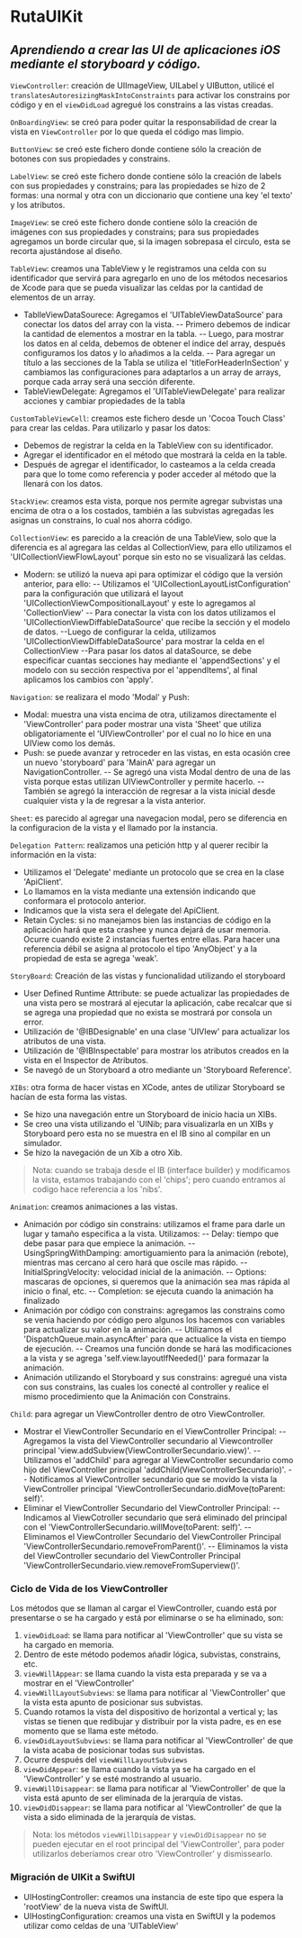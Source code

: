 # RutaUIKit
## _Aprendiendo a crear las UI de aplicaciones iOS mediante el storyboard y código._  

`ViewController`: creación de UIImageView, UILabel y UIButton, utilicé el `translatesAutoresizingMaskIntoConstraints` para activar los constrains por código y en el `viewDidLoad` agregué los constrains a las vistas creadas.

`OnBoardingView`: se creó para poder quitar la responsabilidad de crear la vista en `ViewController` por lo que queda el código mas limpio.

`ButtonView`: se creó este fichero donde contiene sólo la creación de botones con sus propiedades y constrains.

`LabelView`: se creó este fichero donde contiene sólo la creación de labels con sus propiedades y constrains; para las propiedades se hizo de 2 formas: una normal y otra con un diccionario que contiene una key 'el texto' y los atributos. 

`ImageView`: se creó este fichero donde contiene sólo la creación de imágenes con sus propiedades y constrains; para sus propiedades agregamos un borde circular que, si la imagen sobrepasa el circulo, esta se recorta ajustándose al diseño.

`TableView`: creamos una TableView y le registramos una celda con su identificador que servirá para agregarlo en uno de los métodos necesarios de Xcode para que se pueda visualizar las celdas por la cantidad de elementos de un array. 
- TablleViewDataSourece: Agregamos el 'UITableViewDataSource' para conectar los datos del array con la vista.
-- Primero debemos de indicar la cantidad de elementos a mostrar en la tabla.
-- Luego, para mostrar los datos en al celda, debemos de obtener el indice del array, después configuramos los datos y lo añadimos a la celda.
-- Para agregar un título a las secciones de la Tabla se utiliza el 'titleForHeaderInSection' y cambiamos las configuraciones para adaptarlos a un array de arrays, porque cada array será una sección diferente.
- TableViewDelegate: Agregamos el 'UITableViewDelegate' para realizar acciones y cambiar propiedades de la tabla

`CustomTableViewCell`: creamos este fichero desde un 'Cocoa Touch Class' para crear las celdas. Para utilizarlo y pasar los datos:
- Debemos de registrar la celda en la TableView con su identificador.
- Agregar el identificador en el método que mostrará la celda en la table.
- Después de agregar el identificador, lo casteamos a la celda creada para que lo tome como referencia y poder acceder al método que la llenará con los datos.

`StackView`: creamos esta vista, porque nos permite agregar subvistas una encima de otra o a los costados, también a las subvistas agregadas les asignas un constrains, lo cual nos ahorra código.

`CollectionView`:  es parecido a la creación de una TableView, solo que la diferencia es al agregara las celdas al CollectionView, para ello utilizamos el 'UICollectionViewFlowLayout' porque sin esto no se visualizará las celdas.
- Modern: se utilizó la nueva api para optimizar el código que la versión anterior, para ello:
-- Utilizamos el 'UICollectionLayoutListConfiguration' para la configuración que utilizará el layout 'UICollectionViewCompositionalLayout' y este lo agregamos al 'CollectionView'
-- Para conectar la vista con los datos utilizamos el 'UICollectionViewDiffableDataSource' que recibe la sección y el modelo de datos.
--Luego de configurar la celda, utilizamos 'UICollectionViewDiffableDataSource' para mostrar la celda en el CollectionView
--Para pasar los datos al dataSource, se debe especificar cuantas secciones hay mediante el 'appendSections' y el modelo con su sección respectiva por el 'appendItems', al final aplicamos los cambios con 'apply'.

`Navigation`: se realizara el modo 'Modal' y Push:
- Modal: muestra una vista encima de otra, utilizamos directamente el 'ViewController' para poder mostrar una vista 'Sheet' que utiliza obligatoriamente el 'UIViewController' por el cual no lo hice en una UIView como los demás.
- Push: se puede avanzar y retroceder en las vistas, en esta ocasión cree un nuevo 'storyboard' para 'MainA' para agregar un NavigationController.
-- Se agregó una vista Modal dentro de una de las vista porque estas utilizan UIViewController y permite hacerlo.
-- También se agregó la interacción de regresar a la vista inicial desde cualquier vista y la de regresar a la vista anterior.

`Sheet`: es parecido al agregar una navegacion modal, pero se diferencia en la configuracion de la vista y el llamado por la instancia.

`Delegation Pattern`: realizamos una petición http y al querer recibir la información en la vista:
- Utilizamos el 'Delegate' mediante un protocolo que se crea en la clase 'ApiClient'.
- Lo llamamos en la vista mediante una extensión indicando que conformara el protocolo anterior.
- Indicamos que la vista sera el delegate del ApiClient.
- Retain Cycles: si no manejamos bien las instancias de código en la aplicación hará que esta crashee y nunca dejará de usar memoria. Ocurre cuando existe 2 instancias fuertes entre ellas. Para hacer una referencia débil se asigna al protocolo el tipo 'AnyObject' y a la propiedad de esta se agrega 'weak'.

`StoryBoard`: Creación de las vistas y funcionalidad utilizando el storyboard
- User Defined Runtime Attribute: se puede actualizar las propiedades de una vista pero se mostrará al ejecutar la aplicación, cabe recalcar que si se agrega una propiedad que no exista se mostrará por consola un error.
- Utilización de '@IBDesignable' en una clase 'UIVIew' para actualizar los atributos de una vista.
- Utilización de '@IBInspectable' para mostrar los atributos creados en la vista en el Inspector de Atributos.
- Se navegó de un Storyboard a otro mediante un 'Storyboard Reference'.

`XIBs`: otra forma de hacer vistas en XCode, antes de utilizar Storyboard se hacían de esta forma las vistas.
- Se hizo una navegación entre un Storyboard de inicio hacia un XIBs.
- Se creo una vista utilizando el 'UINib; para visualizarla en un XIBs y Storyboard pero esta no se muestra en el IB sino al compilar en un simulador.
- Se hizo la navegación de un Xib a otro Xib.

> Nota: cuando se trabaja desde el IB (interface builder) y modificamos la vista, estamos trabajando con el 'chips'; pero cuando entramos al codigo hace referencia a los 'nibs'.

`Animation`: creamos animaciones a las vistas.
- Animación por código sin constrains: utilizamos el frame para darle un lugar y tamaño especifica a la vista. Utilizamos: 
-- Delay: tiempo que debe pasar para que empiece la animación.
-- UsingSpringWithDamping: amortiguamiento para la animación (rebote), mientras mas cercano al cero hará que oscile mas rápido.
-- InitialSpringVelocity: velocidad inicial de la animación.
-- Options: mascaras de opciones, si queremos que la animación sea mas rápida al inicio o final, etc.
-- Completion: se ejecuta cuando la animación ha finalizado
- Animación por código con constrains: agregamos las constrains como se venia haciendo por código pero algunos los hacemos con variables para actualizar su valor en la animación.
-- Utilizamos el 'DispatchQueue.main.asyncAfter' para que actualice la vista en tiempo de ejecución.
-- Creamos una función donde se hará las modificaciones a la vista y se agrega 'self.view.layoutIfNeeded()' para formazar la animación.
- Animación utilizando el Storyboard y sus constrains: agregué una vista con sus constrains, las cuales los conecté al controller y realice el mismo procedimiento que la Animación con Constrains.

`Child`: para agregar un ViewController dentro de otro ViewController.
- Mostrar el ViewController Secundario en el ViewController Principal:
-- Agregamos la vista del ViewController secundario al Viewcontroller principal 'view.addSubview(ViewControllerSecundario.view)'.
-- Utilizamos el 'addChild' para agregar al ViewController secundario como hijo del ViewController principal 'addChild(ViewControllerSecundario)'.
-- Notificamos al ViewController secundario que se movido la vista la ViewController principal 'ViewControllerSecundario.didMove(toParent: self)'.
- Eliminar el ViewController Secundario del ViewController Principal:
-- Indicamos al ViewCotroller secundario que será eliminado del principal con el 'ViewControllerSecundario.willMove(toParent: self)'.
-- Eliminamos el ViewController Secundario del ViewController Principal 'ViewControllerSecundario.removeFromParent()'.
-- Eliminamos la vista del ViewController secundario del ViewController Principal 'ViewControllerSecundario.view.removeFromSuperview()'.

### Ciclo de Vida de los ViewController
Los métodos que se llaman al cargar el ViewController, cuando está por presentarse o se ha cargado y está  por eliminarse o se ha eliminado, son:
1. `viewDidLoad`: se llama para notificar al 'ViewController' que su vista se ha cargado en memoria. 
  1. Dentro de este método podemos añadir lógica, subvistas, constrains, etc.
1. `viewWillAppear`: se llama cuando la vista esta preparada y se va a mostrar en el 'ViewController'
1. `viewWillLayoutSubviews`: se llama para notificar al 'ViewController' que la vista esta apunto de posicionar sus subvistas.
  1. Cuando rotamos la vista del dispositivo de horizontal a vertical y; las vistas se tienen que redibujar y distribuir por la vista padre, es en ese momento que se llama este método.
1. `viewDidLayoutSubviews`: se llama para notificar al 'ViewController' de que la vista acaba de posicionar todas sus subvistas.
  1. Ocurre después del `viewWillLayoutSubviews`
1. `viewDidAppear`: se llama cuando la vista ya se ha cargado en el 'ViewController' y se esté mostrando al usuario.
1. `viewWillDisappear`: se llama para notificar al 'ViewController' de que la vista está apunto de ser eliminada de la jerarquía de vistas.
1. `viewDidDisappear`: se llama para notificar al 'ViewController' de que la vista a sido eliminada de la jerarquía de vistas.

> Nota: los métodos `viewWillDisappear` y `viewDidDisappear` no se pueden ejecutar en el root principal del 'ViewController', para poder utilizarlos deberíamos crear otro 'ViewController' y dismissearlo.

### Migración de UIKit a SwiftUI
- UIHostingController: creamos una instancia de este tipo que espera la 'rootView' de la nueva vista de SwiftUI.
- UIHostingConfiguration: creamos una vista en SwiftUI y la podemos utilizar como celdas de una 'UITableView'
